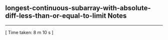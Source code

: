 <h2>longest-continuous-subarray-with-absolute-diff-less-than-or-equal-to-limit Notes</h2><hr>[ Time taken: 8 m 10 s ]